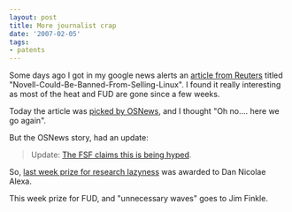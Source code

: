 ```yaml
---
layout: post
title: More journalist crap
date: '2007-02-05'
tags:
- patents
---
```


Some days ago I got in my google news alerts an [article from Reuters][1] titled "Novell-Could-Be-Banned-From-Selling-Linux". I found it really interesting as most of the heat and FUD are gone since a few weeks.

Today the article was [picked by OSNews][2], and I thought "Oh no.... here we go again".

But the OSNews story, had an update:

> Update: [The FSF claims this is being hyped][4].

So, [last week prize for research lazyness][3] was awarded to Dan Nicolae Alexa.

This week prize for FUD, and "unnecessary waves" goes to Jim Finkle.

[1]: http://www.reuters.com/article/technology-media-telco-SP/idUSN0219839720070202  
[2]: http://www.osnews.com/story.php/17153/Novell-Could-Be-Banned-From-Selling-Linux/  
[3]: http://duncan.mac-vicar.com/blog/archives/172  
[4]: http://www.linux-watch.com/news/NS6837365670.html

